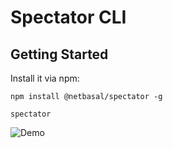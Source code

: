 # Spectator CLI

## Getting Started

Install it via npm:

```shell
npm install @netbasal/spectator -g
```

```shell
spectator
```

![Demo](https://s9.postimg.org/dgkg27rzj/spectator.gif)
